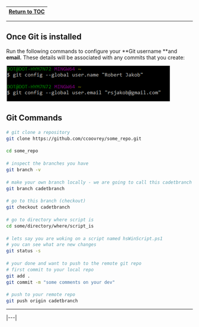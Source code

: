 |[Return to TOC](00-Table-of-Contents.md)|
|---|

---

## Once Git is installed
Run the following commands to configure your **Git username **and **email.** These details will be associated with any commits that you create:

![](assets/27.PNG)



## Git Commands

```bash
# git clone a repository
git clone https://github.com/ccoovrey/some_repo.git

cd some_repo

# inspect the branches you have
git branch -v

# make your own branch locally - we are going to call this cadetbranch
git branch cadetbranch

# go to this branch (checkout)
git checkout cadetbranch

# go to directory where script is
cd some/directory/where/script_is

# lets say you are woking on a script named hsWinScript.ps1
# you can see what are new changes 
git status -s

# your done and want to push to the remote git repo
# first commit to your local repo
git add .
git commit -m "some comments on your dev"

# push to your remote repo
git push origin cadetbranch
```



---

|---|
